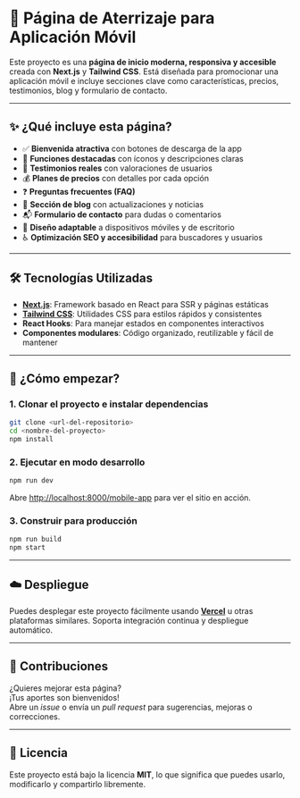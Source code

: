 # 📱 Página de Aterrizaje para Aplicación Móvil

Este proyecto es una **página de inicio moderna, responsiva y accesible** creada con **Next.js** y **Tailwind CSS**. Está diseñada para promocionar una aplicación móvil e incluye secciones clave como características, precios, testimonios, blog y formulario de contacto.

---

## ✨ ¿Qué incluye esta página?

- ✅ **Bienvenida atractiva** con botones de descarga de la app  
- 🚀 **Funciones destacadas** con íconos y descripciones claras  
- 💬 **Testimonios reales** con valoraciones de usuarios  
- 💰 **Planes de precios** con detalles por cada opción  
- ❓ **Preguntas frecuentes (FAQ)**  
- 📝 **Sección de blog** con actualizaciones y noticias  
- 📬 **Formulario de contacto** para dudas o comentarios  
- 📱 **Diseño adaptable** a dispositivos móviles y de escritorio  
- ♿ **Optimización SEO y accesibilidad** para buscadores y usuarios

---

## 🛠️ Tecnologías Utilizadas

- [**Next.js**](https://nextjs.org): Framework basado en React para SSR y páginas estáticas  
- [**Tailwind CSS**](https://tailwindcss.com): Utilidades CSS para estilos rápidos y consistentes  
- **React Hooks**: Para manejar estados en componentes interactivos  
- **Componentes modulares**: Código organizado, reutilizable y fácil de mantener

---

## 🚀 ¿Cómo empezar?

### 1. Clonar el proyecto e instalar dependencias

```bash
git clone <url-del-repositorio>
cd <nombre-del-proyecto>
npm install
```

### 2. Ejecutar en modo desarrollo

```bash
npm run dev
```

Abre [http://localhost:8000/mobile-app](http://localhost:8000/mobile-app) para ver el sitio en acción.

### 3. Construir para producción

```bash
npm run build
npm start
```

---

## ☁️ Despliegue

Puedes desplegar este proyecto fácilmente usando **[Vercel](https://vercel.com/)** u otras plataformas similares. Soporta integración continua y despliegue automático.

---

## 🤝 Contribuciones

¿Quieres mejorar esta página?  
¡Tus aportes son bienvenidos!  
Abre un _issue_ o envía un _pull request_ para sugerencias, mejoras o correcciones.

---

## 📄 Licencia

Este proyecto está bajo la licencia **MIT**, lo que significa que puedes usarlo, modificarlo y compartirlo libremente.
